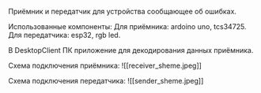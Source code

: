 Приёмник и передатчик для устройства сообщающее об ошибках.

Использованные компоненты:
Для приёмника: ardoino uno, tcs34725.
Для передатчика: esp32, rgb led.

В DesktopClient ПК приложение для декодирования данных приёмника. 

Схема подключения приёмника:
![[receiver_sheme.jpeg]]


Схема подключения передатчика:
![[sender_sheme.jpeg]]

